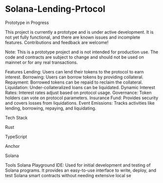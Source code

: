 # Solana-Lending-Prtocol
Prototype in Progress

This project is currently a prototype and is under active development. It is not yet fully functional, and there are known issues and incomplete features. Contributions and feedback are welcome!

Note: This is a prototype project and is not intended for production use. The code and contracts are subject to change and should not be used on mainnet or for any real transactions.

Features
Lending: Users can lend their tokens to the protocol to earn interest.
Borrowing: Users can borrow tokens by providing collateral.
Repayment: Borrowed tokens can be repaid to reclaim the collateral.
Liquidation: Under-collateralized loans can be liquidated.
Dynamic Interest Rates: Interest rates adjust based on protocol usage.
Governance: Token holders can vote on protocol parameters.
Insurance Fund: Provides security and covers losses from liquidations.
Event Emissions: Tracks activities like lending, borrowing, repaying, and liquidating.

Tech Stack

Rust

TypeScript

Anchor

Solana

Tools
Solana Playground IDE: Used for initial development and testing of Solana programs. It provides an easy-to-use interface to write, deploy, and test Solana smart contracts without needing extensive local se
